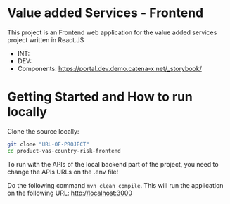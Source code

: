 # Value added Services - Frontend

This project is an Frontend web application for the value added services project written in React.JS

* INT: 
* DEV:
* Components: https://portal.dev.demo.catena-x.net/_storybook/

# Getting Started and How to run locally

Clone the source locally:

```sh
git clone "URL-OF-PROJECT"
cd product-vas-country-risk-frontend
```

To run with the APIs of the local backend part of the project, you need to change the APIs URLs on the .env file!

Do the following command `mvn clean compile`.
This will run the application on the following URL: [http://localhost:3000](http://localhost:3000)
